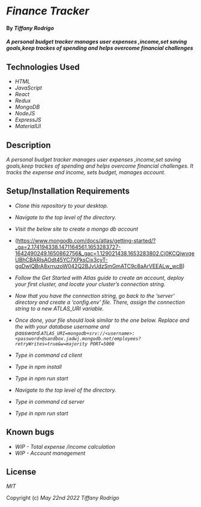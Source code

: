 # _Finance Tracker_

#### By _**Tiffany Rodrigo**_

#### _A  personal budget tracker manages user expenses ,income,set saving goals,keep trackes of spending and helps overcome financial challenges_

## Technologies Used

* _HTML_
* _JavaScript_
* _React_
* _Redux_
* _MongoDB_
* _NodeJS_
* _ExpressJS_
* _MaterialUI_



## Description

_A  personal budget tracker manages user expenses ,income,set saving goals,keep trackes of spending and helps overcome financial challenges. It tracks the expense and income, sets budget, manages account._

## Setup/Installation Requirements


* _Clone this repository to your desktop._
* _Navigate to the top level of the directory._
* _Visit the below site to create a mongo db account_
* (https://www.mongodb.com/docs/atlas/getting-started/?_ga=2.174194338.1471164561.1653283727-1642490249.1650862756&_gac=1.129021438.1653283802.Cj0KCQjwvqeUBhCBARIsAOdt45YC7XPksCix3cyT-gqDwlQBrA8xrruzoW042Q2BJvUdzSmGmATC9c8aArVEEALw_wcB)

* _Follow the Get Started with Atlas guide to create an account, deploy your first cluster, and locate your cluster’s connection string._
* _Now that you have the connection string, go back to the ‘server’ directory and create a ‘config.env’ file. There, assign the connection string to a new ATLAS_URI variable._
* _Once done, your file should look similar to the one below. Replace <username> and the <password> with your database username and password.`ATLAS_URI=mongodb+srv://<username>:<password>@sandbox.jadwj.mongodb.net/employees?retryWrites=true&w=majority
PORT=5000`_



* _Type in command cd client_
* _Type in npm install_
* _Type in npm run start_
* _Navigate to the top level of the directory._
* _Type in command cd server_

* _Type in npm run start_


## Known bugs
* _WIP - Total expense /income calculation_ 
* _WIP - Account management_





## License

_MIT_

Copyright (c) _May 22nd 2022_ _Tiffany Rodrigo_


